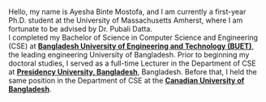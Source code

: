 Hello, my name is Ayesha Binte Mostofa, and I am currently a first-year Ph.D. student at the University of Massachusetts Amherst, where I am fortunate to be advised by Dr. Pubali Datta. <br>
I completed my Bachelor of Science in Computer Science and Engineering (CSE) at **[Bangladesh University of Engineering and Technology (BUET)](https://www.buet.ac.bd/web/#/)**, the leading engineering University of Bangladesh. 
Prior to beginning my doctoral studies, I served as a full-time Lecturer in the Department of CSE at **[Presidency University, Bangladesh](http://www.presidency.edu.bd/)**, Bangladesh. Before that, I held the same position in the Department of CSE at the **[Canadian University of Bangladesh](https://www.cub.edu.bd)**.
 

<!-- I have a strong interest in the intersection of **Systems**, **Network** & **Software Security**, and **Machine Learning** to solve real world problems. I'm also keen on exploring **Natural Language Processing**. During my undergraduate studies, I undertook a thesis titled **“Advancing Code Review and Code Refinement Automation Using Large Language Models”**, under the guidance of **[Professor Dr. Anindya Iqbal (BUET)](https://scholar.google.com/citations?user=jAuiNFgAAAAJ&hl=en)** in collaboration with **[Dr. Toufique Ahmed (UC Davis)](https://toufiqueparag.github.io/toufique.github.io/)**. This research allowed me to dive into **Prompt Engineering** and **Quantized low rank adaptation fine-tuning**, working with closed-source models like GPT-3.5-Turbo, GPT-4o, GPT-4-Turbo, Gemini-1-Pro and open-source models like Llama, CodeLlama. You can read the preprint : **[arXiv](https://arxiv.org/abs/2411.10129)** (first author, equal contribution).

Now, I am applying my skills in a NLP X Security project, detecting attack behaviors of log data of **DARPA TC E3** and **DARPA OpTC** Dataset, whether it is benign or malicious using LLMs. We are working under the supervision of **[Professor Dr. Md. Shohrab Hossain (BUET)](https://scholar.google.com/citations?user=y89HApwAAAAJ&hl=en)** and **[Dr. Shahrear Iqbal (Research Officer, National Research Council, Canada)](https://scholar.google.ca/citations?user=cXS5b4sAAAAJ&hl=en)**. Our approach involves constructing provenance graphs and reverse trees (children-to-parent relationships). Subsequently, we generated event traces and then classified them. We labeled the data as either benign or malicious, aiming to supervise LLMs for precise detection of attack behavior. 

Apart from my research, I am also fortunate enough to contribute to the academic community through teaching. I’m currently the instructor of undergraduate-level courses on Structured Programming Language, Numerical Analysis, Computer Graphics etc. 

In addition to my academic pursuits, I have a passion for music and can play three types of instruments. For recreation, I enjoy developing games, doodling, traveling, and watching sitcoms.  -->

